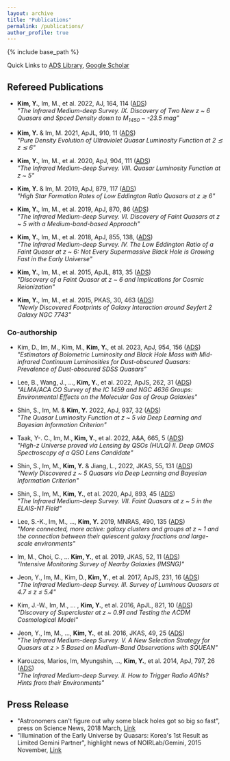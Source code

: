 ```yaml
---
layout: archive
title: "Publications"
permalink: /publications/
author_profile: true
---
```


<!--
{% if author.googlescholar %}
  You can also find my articles on <u><a href="{{author.googlescholar}}">my Google Scholar profile</a>.</u>
{% endif %}
-->

{% include base_path %}

Quick Links to
 [ADS Library](https://ui.adsabs.harvard.edu/public-libraries/-qlmCI7ySnmm8VvrhaHLLw),
 [Google Scholar](https://scholar.google.co.kr/citations?user=mREqevIAAAAJ)

## Refereed Publications

 * **Kim, Y.**, Im, M., et al. 2022, AJ, 164, 114  ([ADS](https://ui.adsabs.harvard.edu/abs/2022AJ....164..114K/abstract))  
 *"The Infrared Medium-deep Survey. IX. Discovery of Two New z ~ 6 Quasars and Spced Density down to M<sub>1450</sub> ~ -23.5 mag"*

 * **Kim, Y.** & Im, M. 2021, ApJL, 910, 11  ([ADS](https://ui.adsabs.harvard.edu/abs/2021ApJ...910L..11K/abstract))  
 *"Pure Density Evolution of Ultraviolet Quasar Luminosity Function at 2 ≲ z ≲ 6"*

 * **Kim, Y.**, Im, M., et al. 2020, ApJ, 904, 111  ([ADS](https://ui.adsabs.harvard.edu/abs/2020ApJ...904..111K/abstract))  
 *"The Infrared Medium-deep Survey. VIII. Quasar Luminosity Function at z ~ 5"*

 * **Kim, Y.** & Im, M. 2019, ApJ, 879, 117  ([ADS](https://ui.adsabs.harvard.edu/abs/2019ApJ...879..117K/abstract))  
 *"High Star Formation Rates of Low Eddington Ratio Quasars at z ≳ 6"*

 * **Kim, Y.**, Im, M., et al. 2019, ApJ, 870, 86  ([ADS](https://ui.adsabs.harvard.edu/abs/2019ApJ...870...86K/abstract))  
 *"The Infrared Medium-deep Survey. VI. Discovery of Faint Quasars at z ~ 5 with a Medium-band-based Approach"* 

 * **Kim, Y.**, Im, M., et al. 2018, ApJ, 855, 138,  ([ADS](https://ui.adsabs.harvard.edu/abs/2018ApJ...855..138K/abstract))  
 *"The Infrared Medium-deep Survey. IV. The Low Eddington Ratio of a Faint Quasar at z ~ 6: Not Every Supermassive Black Hole is Growing Fast in the Early Universe"*

 * **Kim, Y.**, Im, M., et al. 2015, ApJL, 813, 35  ([ADS](https://ui.adsabs.harvard.edu/abs/2015ApJ...813L..35K/abstract))  
 *"Discovery of a Faint Quasar at z ~ 6 and Implications for Cosmic Reionization"* 

 * **Kim, Y.**, Im, M., et al. 2015, PKAS, 30, 463  ([ADS](https://ui.adsabs.harvard.edu/abs/2015PKAS...30..463K/abstract))  
 *"Newly Discovered Footprints of Galaxy Interaction around Seyfert 2 Galaxy NGC 7743"*

### Co-authorship

 * Kim, D., Im, M., Kim, M., **Kim, Y.**, et al. 2023, ApJ, 954, 156  ([ADS](https://ui.adsabs.harvard.edu/abs/2023ApJ...954..156K/abstract))  
 *"Estimators of Bolometric Luminosity and Black Hole Mass with Mid-infrared Continuum Luminosities for Dust-obscured Quasars: Prevalence of Dust-obscured SDSS Quasars"*
  
 * Lee, B., Wang, J., ..., **Kim, Y.**, et al. 2022, ApJS, 262, 31  ([ADS](https://ui.adsabs.harvard.edu/abs/2022ApJS..262...31L/abstract))  
 *"ALMA/ACA CO Survey of the IC 1459 and NGC 4636 Groups: Environmental Effects on the Molecular Gas of Group Galaxies"*

 * Shin, S., Im, M. & **Kim, Y.** 2022, ApJ, 937, 32  ([ADS](https://ui.adsabs.harvard.edu/abs/2022ApJ...937...32S/abstract))  
 *"The Quasar Luminosity Function at z ~ 5 via Deep Learning and Bayesian Information Criterion"*

 * Taak, Y-. C., Im, M., **Kim, Y.**, et al. 2022, A&A, 665, 5  ([ADS](https://ui.adsabs.harvard.edu/abs/2022A%26A...665A...5T/abstract))  
 *"High-z Universe proved via Lensing by QSOs (HULQ) II. Deep GMOS Spectroscopy of a QSO Lens Candidate"*

 * Shin, S., Im, M., **Kim, Y.** & Jiang, L., 2022, JKAS, 55, 131  ([ADS](https://ui.adsabs.harvard.edu/abs/2022JKAS...55..131S/abstract))  
 *"Newly Discovered z ~ 5 Quasars via Deep Learning and Bayesian Information Criterion"*

 * Shin, S., Im, M., **Kim, Y.**, et al. 2020, ApJ, 893, 45  ([ADS](https://ui.adsabs.harvard.edu/abs/2020ApJ...893...45S/abstract))  
 *"The Infrared Medium-deep Survey. VII. Faint Quasars at z ~ 5 in the ELAIS-N1 Field"*

 * Lee, S.-K., Im, M., ..., **Kim, Y.** 2019, MNRAS, 490, 135  ([ADS](https://ui.adsabs.harvard.edu/abs/2019MNRAS.490..135L/abstract))  
 *"More connected, more active: galaxy clusters and groups at z ~ 1 and the connection between their quiescent galaxy fractions and large-scale environments"*

 * Im, M., Choi, C., ... **Kim, Y.**, et al. 2019, JKAS, 52, 11  ([ADS](https://ui.adsabs.harvard.edu/abs/2019JKAS...52...11I/abstract))  
 *"Intensive Monitoring Survey of Nearby Galaxies (IMSNG)"*

 * Jeon, Y., Im, M., Kim, D., **Kim, Y.**, et al. 2017, ApJS, 231, 16  ([ADS](https://ui.adsabs.harvard.edu/abs/2017ApJS..231...16J/abstract))  
 *"The Infrared Medium-deep Survey. III. Survey of Luminous Quasars at 4.7 ≤ z ≤ 5.4"*

 * Kim, J.-W., Im, M., ... , **Kim, Y.**, et al. 2016, ApJL, 821, 10  ([ADS](https://ui.adsabs.harvard.edu/abs/2016ApJ...821L..10K/abstract))  
 *"Discovery of Supercluster at z ~ 0.91 and Testing the ɅCDM Cosmological Model"*

 * Jeon, Y., Im, M., ..., **Kim, Y.**, et al. 2016, JKAS, 49, 25  ([ADS](https://ui.adsabs.harvard.edu/abs/2016JKAS...49...25J/abstract))  
 *"The Infrared Medium-deep Survey. V. A New Selection Strategy for Quasars at z > 5 Based on Medium-Band Observations with SQUEAN"*

 * Karouzos, Marios, Im, Myungshin, ..., **Kim, Y.**, et al. 2014, ApJ, 797, 26  ([ADS](https://ui.adsabs.harvard.edu/abs/2014ApJ...797...26K/abstract))  
 *"The Infrared Medium-deep Survey. II. How to Trigger Radio AGNs? Hints from their Environments"*


## Press Release

* "Astronomers can't figure out why some black holes got so big so fast", press on Science News, 2018 March, [Link](https://www.sciencenews.org/article/astronomers-cant-figure-out-why-some-black-holes-got-so-big-so-fast?fbclid=IwAR3yFHuHiEms4EEGCybCGAe48qlOk2L3TnK_fRNYPSxuhOSjqUdMEPqU0zo)
* "Illumination of the Early Universe by Quasars: Korea's 1st Result as Limited Gemini Partner", highlight news of NOIRLab/Gemini, 2015 November, [Link](https://noirlab.edu/public/announcements/geminiann15014/)

<!--
{% for post in site.publications reversed %}
  {% include archive-single.html %}
{% endfor %}
-->
